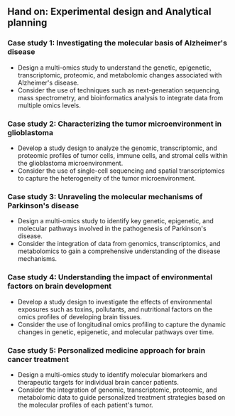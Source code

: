 ## Hand on: Experimental design and Analytical planning

 
### Case study 1: Investigating the molecular basis of Alzheimer's disease 
- Design a multi-omics study to understand the genetic, epigenetic, transcriptomic, proteomic, and metabolomic changes associated with Alzheimer's disease. 
- Consider the use of techniques such as next-generation sequencing, mass spectrometry, and bioinformatics analysis to integrate data from multiple omics levels. 

### Case study 2: Characterizing the tumor microenvironment in glioblastoma 
- Develop a study design to analyze the genomic, transcriptomic, and proteomic profiles of tumor cells, immune cells, and stromal cells within the glioblastoma microenvironment. 
- Consider the use of single-cell sequencing and spatial transcriptomics to capture the heterogeneity of the tumor microenvironment. 

### Case study 3: Unraveling the molecular mechanisms of Parkinson's disease 
- Design a multi-omics study to identify key genetic, epigenetic, and molecular pathways involved in the pathogenesis of Parkinson's disease. 
- Consider the integration of data from genomics, transcriptomics, and metabolomics to gain a comprehensive understanding of the disease mechanisms. 

### Case study 4: Understanding the impact of environmental factors on brain development
- Develop a study design to investigate the effects of environmental exposures such as toxins, pollutants, and nutritional factors on the omics profiles of developing brain tissues. 
- Consider the use of longitudinal omics profiling to capture the dynamic changes in genetic, epigenetic, and molecular pathways over time. 

### Case study 5: Personalized medicine approach for brain cancer treatment 
- Design a multi-omics study to identify molecular biomarkers and therapeutic targets for individual brain cancer patients. 
- Consider the integration of genomic, transcriptomic, proteomic, and metabolomic data to guide personalized treatment strategies based on the molecular profiles of each patient's tumor.


